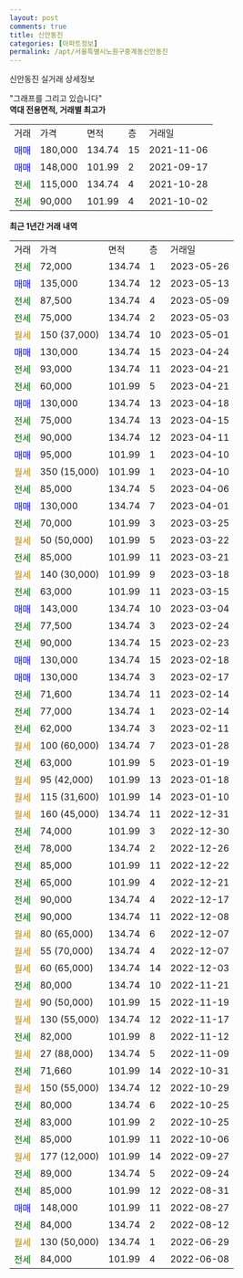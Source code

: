 ```yaml
---
layout: post
comments: true
title: 신안동진
categories: [아파트정보]
permalink: /apt/서울특별시노원구중계동신안동진
---
```


신안동진 실거래 상세정보

<script type="text/javascript">
  google.charts.load('current', {'packages':['line', 'corechart']});
  google.charts.setOnLoadCallback(drawChart);

  function drawChart() {
    var data = new google.visualization.DataTable();
    data.addColumn('date', '거래일');
    data.addColumn('number', "매매");
    data.addColumn('number', "전세");
    data.addColumn('number', "전매");

    data.addRows([[new Date(Date.parse("2023-05-26")), null, 72000, null], [new Date(Date.parse("2023-05-13")), 135000, null, null], [new Date(Date.parse("2023-05-09")), null, 87500, null], [new Date(Date.parse("2023-05-03")), null, 75000, null], [new Date(Date.parse("2023-05-01")), null, null, null], [new Date(Date.parse("2023-04-24")), 130000, null, null], [new Date(Date.parse("2023-04-21")), null, 93000, null], [new Date(Date.parse("2023-04-21")), null, 60000, null], [new Date(Date.parse("2023-04-18")), 130000, null, null], [new Date(Date.parse("2023-04-15")), null, 75000, null], [new Date(Date.parse("2023-04-11")), null, 90000, null], [new Date(Date.parse("2023-04-10")), 95000, null, null], [new Date(Date.parse("2023-04-10")), null, null, null], [new Date(Date.parse("2023-04-06")), null, 85000, null], [new Date(Date.parse("2023-04-01")), 130000, null, null], [new Date(Date.parse("2023-03-25")), null, 70000, null], [new Date(Date.parse("2023-03-22")), null, null, null], [new Date(Date.parse("2023-03-21")), null, 85000, null], [new Date(Date.parse("2023-03-18")), null, null, null], [new Date(Date.parse("2023-03-15")), null, 63000, null], [new Date(Date.parse("2023-03-04")), 143000, null, null], [new Date(Date.parse("2023-02-24")), null, 77500, null], [new Date(Date.parse("2023-02-23")), null, 90000, null], [new Date(Date.parse("2023-02-18")), 130000, null, null], [new Date(Date.parse("2023-02-17")), 130000, null, null], [new Date(Date.parse("2023-02-14")), null, 71600, null], [new Date(Date.parse("2023-02-14")), null, 77000, null], [new Date(Date.parse("2023-02-11")), null, 62000, null], [new Date(Date.parse("2023-01-28")), null, null, null], [new Date(Date.parse("2023-01-19")), null, 63000, null], [new Date(Date.parse("2023-01-18")), null, null, null], [new Date(Date.parse("2023-01-10")), null, null, null], [new Date(Date.parse("2022-12-31")), null, null, null], [new Date(Date.parse("2022-12-30")), null, 74000, null], [new Date(Date.parse("2022-12-26")), null, 78000, null], [new Date(Date.parse("2022-12-22")), null, 85000, null], [new Date(Date.parse("2022-12-21")), null, 65000, null], [new Date(Date.parse("2022-12-17")), null, 90000, null], [new Date(Date.parse("2022-12-08")), null, 90000, null], [new Date(Date.parse("2022-12-07")), null, null, null], [new Date(Date.parse("2022-12-07")), null, null, null], [new Date(Date.parse("2022-12-03")), null, null, null], [new Date(Date.parse("2022-11-21")), null, 80000, null], [new Date(Date.parse("2022-11-19")), null, null, null], [new Date(Date.parse("2022-11-17")), null, null, null], [new Date(Date.parse("2022-11-12")), null, 82000, null], [new Date(Date.parse("2022-11-09")), null, null, null], [new Date(Date.parse("2022-10-31")), null, 71660, null], [new Date(Date.parse("2022-10-29")), null, null, null], [new Date(Date.parse("2022-10-25")), null, 80000, null], [new Date(Date.parse("2022-10-25")), null, 83000, null], [new Date(Date.parse("2022-10-06")), null, 85000, null], [new Date(Date.parse("2022-09-27")), null, null, null], [new Date(Date.parse("2022-09-24")), null, 89000, null], [new Date(Date.parse("2022-08-31")), null, 85000, null], [new Date(Date.parse("2022-08-27")), 148000, null, null], [new Date(Date.parse("2022-08-12")), null, 84000, null], [new Date(Date.parse("2022-06-29")), null, null, null], [new Date(Date.parse("2022-06-08")), null, 84000, null]]);

    var options = {
      hAxis: {
        format: 'yyyy/MM/dd'
      },    
      lineWidth: 0,
      pointsVisible: true,    
      title: '최근 1년간 유형별 실거래가 분포',
      legend: { position: 'bottom' }
    };

    var formatter = new google.visualization.NumberFormat({pattern:'###,###'} );
    formatter.format(data, 1);
    formatter.format(data, 2);
    
    setTimeout(function() {
        var chart = new google.visualization.LineChart(document.getElementById('columnchart_material'));
        chart.draw(data, (options));
        document.getElementById('loading').style.display = 'none';
    }, 200);
  }
</script>


<div id="loading" style="z-index:20; display: block; margin-left: 0px">"그래프를 그리고 있습니다"</div>
<div id="columnchart_material" style="width: 95%; margin-left: 0px; display: block"></div>
<!-- contents start -->
<b>역대 전용면적, 거래별 최고가</b>
<table class="sortable">
    <tr>
      <td>거래</td>
      <td>가격</td>
      <td>면적</td>
      <td>층</td>
      <td>거래일</td>
    </tr>
        <tr>
          <td><a style="color: blue">매매</a></td>
          <td>180,000</td>
          <td>134.74</td>
          <td>15</td>
          <td>2021-11-06</td>
        </tr>            <tr>
          <td><a style="color: blue">매매</a></td>
          <td>148,000</td>
          <td>101.99</td>
          <td>2</td>
          <td>2021-09-17</td>
        </tr>        
        <tr>
              <td><a style="color: darkgreen">전세</a></td>
              <td>115,000</td>
              <td>134.74</td>
              <td>4</td>
              <td>2021-10-28</td>
            </tr>            <tr>
              <td><a style="color: darkgreen">전세</a></td>
              <td>90,000</td>
              <td>101.99</td>
              <td>4</td>
              <td>2021-10-02</td>
            </tr>        
    
</table>

<b>최근 1년간 거래 내역</b>

<table class="sortable">
    <tr>
      <td>거래</td>
      <td>가격</td>
      <td>면적</td>
      <td>층</td>
      <td>거래일</td>
    </tr>
    <tr>
      <td><a style="color: darkgreen">전세</a></td>
      <td>72,000</td>
      <td>134.74</td>
      <td>1</td>
      <td>2023-05-26</td>
    </tr>          <tr>
      <td><a style="color: blue">매매</a></td>
      <td>135,000</td>
      <td>134.74</td>
      <td>12</td>
      <td>2023-05-13</td>
    </tr>          <tr>
      <td><a style="color: darkgreen">전세</a></td>
      <td>87,500</td>
      <td>134.74</td>
      <td>4</td>
      <td>2023-05-09</td>
    </tr>          <tr>
      <td><a style="color: darkgreen">전세</a></td>
      <td>75,000</td>
      <td>134.74</td>
      <td>2</td>
      <td>2023-05-03</td>
    </tr>          <tr>
      <td><a style="color: darkgoldenrod">월세</a></td>
      <td>150 (37,000)</td>
      <td>134.74</td>
      <td>10</td>
      <td>2023-05-01</td>
    </tr>          <tr>
      <td><a style="color: blue">매매</a></td>
      <td>130,000</td>
      <td>134.74</td>
      <td>15</td>
      <td>2023-04-24</td>
    </tr>          <tr>
      <td><a style="color: darkgreen">전세</a></td>
      <td>93,000</td>
      <td>134.74</td>
      <td>11</td>
      <td>2023-04-21</td>
    </tr>          <tr>
      <td><a style="color: darkgreen">전세</a></td>
      <td>60,000</td>
      <td>101.99</td>
      <td>5</td>
      <td>2023-04-21</td>
    </tr>          <tr>
      <td><a style="color: blue">매매</a></td>
      <td>130,000</td>
      <td>134.74</td>
      <td>13</td>
      <td>2023-04-18</td>
    </tr>          <tr>
      <td><a style="color: darkgreen">전세</a></td>
      <td>75,000</td>
      <td>134.74</td>
      <td>13</td>
      <td>2023-04-15</td>
    </tr>          <tr>
      <td><a style="color: darkgreen">전세</a></td>
      <td>90,000</td>
      <td>134.74</td>
      <td>12</td>
      <td>2023-04-11</td>
    </tr>          <tr>
      <td><a style="color: blue">매매</a></td>
      <td>95,000</td>
      <td>101.99</td>
      <td>1</td>
      <td>2023-04-10</td>
    </tr>          <tr>
      <td><a style="color: darkgoldenrod">월세</a></td>
      <td>350 (15,000)</td>
      <td>101.99</td>
      <td>1</td>
      <td>2023-04-10</td>
    </tr>          <tr>
      <td><a style="color: darkgreen">전세</a></td>
      <td>85,000</td>
      <td>134.74</td>
      <td>5</td>
      <td>2023-04-06</td>
    </tr>          <tr>
      <td><a style="color: blue">매매</a></td>
      <td>130,000</td>
      <td>134.74</td>
      <td>7</td>
      <td>2023-04-01</td>
    </tr>          <tr>
      <td><a style="color: darkgreen">전세</a></td>
      <td>70,000</td>
      <td>101.99</td>
      <td>3</td>
      <td>2023-03-25</td>
    </tr>          <tr>
      <td><a style="color: darkgoldenrod">월세</a></td>
      <td>50 (50,000)</td>
      <td>101.99</td>
      <td>5</td>
      <td>2023-03-22</td>
    </tr>          <tr>
      <td><a style="color: darkgreen">전세</a></td>
      <td>85,000</td>
      <td>101.99</td>
      <td>11</td>
      <td>2023-03-21</td>
    </tr>          <tr>
      <td><a style="color: darkgoldenrod">월세</a></td>
      <td>140 (30,000)</td>
      <td>101.99</td>
      <td>9</td>
      <td>2023-03-18</td>
    </tr>          <tr>
      <td><a style="color: darkgreen">전세</a></td>
      <td>63,000</td>
      <td>101.99</td>
      <td>11</td>
      <td>2023-03-15</td>
    </tr>          <tr>
      <td><a style="color: blue">매매</a></td>
      <td>143,000</td>
      <td>134.74</td>
      <td>10</td>
      <td>2023-03-04</td>
    </tr>          <tr>
      <td><a style="color: darkgreen">전세</a></td>
      <td>77,500</td>
      <td>134.74</td>
      <td>3</td>
      <td>2023-02-24</td>
    </tr>          <tr>
      <td><a style="color: darkgreen">전세</a></td>
      <td>90,000</td>
      <td>134.74</td>
      <td>15</td>
      <td>2023-02-23</td>
    </tr>          <tr>
      <td><a style="color: blue">매매</a></td>
      <td>130,000</td>
      <td>134.74</td>
      <td>15</td>
      <td>2023-02-18</td>
    </tr>          <tr>
      <td><a style="color: blue">매매</a></td>
      <td>130,000</td>
      <td>134.74</td>
      <td>3</td>
      <td>2023-02-17</td>
    </tr>          <tr>
      <td><a style="color: darkgreen">전세</a></td>
      <td>71,600</td>
      <td>134.74</td>
      <td>11</td>
      <td>2023-02-14</td>
    </tr>          <tr>
      <td><a style="color: darkgreen">전세</a></td>
      <td>77,000</td>
      <td>134.74</td>
      <td>1</td>
      <td>2023-02-14</td>
    </tr>          <tr>
      <td><a style="color: darkgreen">전세</a></td>
      <td>62,000</td>
      <td>134.74</td>
      <td>3</td>
      <td>2023-02-11</td>
    </tr>          <tr>
      <td><a style="color: darkgoldenrod">월세</a></td>
      <td>100 (60,000)</td>
      <td>134.74</td>
      <td>7</td>
      <td>2023-01-28</td>
    </tr>          <tr>
      <td><a style="color: darkgreen">전세</a></td>
      <td>63,000</td>
      <td>101.99</td>
      <td>5</td>
      <td>2023-01-19</td>
    </tr>          <tr>
      <td><a style="color: darkgoldenrod">월세</a></td>
      <td>95 (42,000)</td>
      <td>101.99</td>
      <td>13</td>
      <td>2023-01-18</td>
    </tr>          <tr>
      <td><a style="color: darkgoldenrod">월세</a></td>
      <td>115 (31,600)</td>
      <td>101.99</td>
      <td>14</td>
      <td>2023-01-10</td>
    </tr>          <tr>
      <td><a style="color: darkgoldenrod">월세</a></td>
      <td>160 (45,000)</td>
      <td>134.74</td>
      <td>11</td>
      <td>2022-12-31</td>
    </tr>          <tr>
      <td><a style="color: darkgreen">전세</a></td>
      <td>74,000</td>
      <td>101.99</td>
      <td>3</td>
      <td>2022-12-30</td>
    </tr>          <tr>
      <td><a style="color: darkgreen">전세</a></td>
      <td>78,000</td>
      <td>134.74</td>
      <td>2</td>
      <td>2022-12-26</td>
    </tr>          <tr>
      <td><a style="color: darkgreen">전세</a></td>
      <td>85,000</td>
      <td>101.99</td>
      <td>11</td>
      <td>2022-12-22</td>
    </tr>          <tr>
      <td><a style="color: darkgreen">전세</a></td>
      <td>65,000</td>
      <td>101.99</td>
      <td>4</td>
      <td>2022-12-21</td>
    </tr>          <tr>
      <td><a style="color: darkgreen">전세</a></td>
      <td>90,000</td>
      <td>134.74</td>
      <td>4</td>
      <td>2022-12-17</td>
    </tr>          <tr>
      <td><a style="color: darkgreen">전세</a></td>
      <td>90,000</td>
      <td>134.74</td>
      <td>11</td>
      <td>2022-12-08</td>
    </tr>          <tr>
      <td><a style="color: darkgoldenrod">월세</a></td>
      <td>80 (65,000)</td>
      <td>134.74</td>
      <td>6</td>
      <td>2022-12-07</td>
    </tr>          <tr>
      <td><a style="color: darkgoldenrod">월세</a></td>
      <td>55 (70,000)</td>
      <td>134.74</td>
      <td>4</td>
      <td>2022-12-07</td>
    </tr>          <tr>
      <td><a style="color: darkgoldenrod">월세</a></td>
      <td>60 (65,000)</td>
      <td>134.74</td>
      <td>14</td>
      <td>2022-12-03</td>
    </tr>          <tr>
      <td><a style="color: darkgreen">전세</a></td>
      <td>80,000</td>
      <td>134.74</td>
      <td>10</td>
      <td>2022-11-21</td>
    </tr>          <tr>
      <td><a style="color: darkgoldenrod">월세</a></td>
      <td>90 (50,000)</td>
      <td>101.99</td>
      <td>15</td>
      <td>2022-11-19</td>
    </tr>          <tr>
      <td><a style="color: darkgoldenrod">월세</a></td>
      <td>130 (55,000)</td>
      <td>134.74</td>
      <td>12</td>
      <td>2022-11-17</td>
    </tr>          <tr>
      <td><a style="color: darkgreen">전세</a></td>
      <td>82,000</td>
      <td>101.99</td>
      <td>8</td>
      <td>2022-11-12</td>
    </tr>          <tr>
      <td><a style="color: darkgoldenrod">월세</a></td>
      <td>27 (88,000)</td>
      <td>134.74</td>
      <td>5</td>
      <td>2022-11-09</td>
    </tr>          <tr>
      <td><a style="color: darkgreen">전세</a></td>
      <td>71,660</td>
      <td>101.99</td>
      <td>14</td>
      <td>2022-10-31</td>
    </tr>          <tr>
      <td><a style="color: darkgoldenrod">월세</a></td>
      <td>150 (55,000)</td>
      <td>134.74</td>
      <td>12</td>
      <td>2022-10-29</td>
    </tr>          <tr>
      <td><a style="color: darkgreen">전세</a></td>
      <td>80,000</td>
      <td>134.74</td>
      <td>6</td>
      <td>2022-10-25</td>
    </tr>          <tr>
      <td><a style="color: darkgreen">전세</a></td>
      <td>83,000</td>
      <td>101.99</td>
      <td>2</td>
      <td>2022-10-25</td>
    </tr>          <tr>
      <td><a style="color: darkgreen">전세</a></td>
      <td>85,000</td>
      <td>101.99</td>
      <td>11</td>
      <td>2022-10-06</td>
    </tr>          <tr>
      <td><a style="color: darkgoldenrod">월세</a></td>
      <td>177 (12,000)</td>
      <td>101.99</td>
      <td>14</td>
      <td>2022-09-27</td>
    </tr>          <tr>
      <td><a style="color: darkgreen">전세</a></td>
      <td>89,000</td>
      <td>134.74</td>
      <td>5</td>
      <td>2022-09-24</td>
    </tr>          <tr>
      <td><a style="color: darkgreen">전세</a></td>
      <td>85,000</td>
      <td>101.99</td>
      <td>12</td>
      <td>2022-08-31</td>
    </tr>          <tr>
      <td><a style="color: blue">매매</a></td>
      <td>148,000</td>
      <td>101.99</td>
      <td>11</td>
      <td>2022-08-27</td>
    </tr>          <tr>
      <td><a style="color: darkgreen">전세</a></td>
      <td>84,000</td>
      <td>134.74</td>
      <td>2</td>
      <td>2022-08-12</td>
    </tr>          <tr>
      <td><a style="color: darkgoldenrod">월세</a></td>
      <td>130 (50,000)</td>
      <td>134.74</td>
      <td>1</td>
      <td>2022-06-29</td>
    </tr>          <tr>
      <td><a style="color: darkgreen">전세</a></td>
      <td>84,000</td>
      <td>101.99</td>
      <td>4</td>
      <td>2022-06-08</td>
    </tr>      </table>
<!-- contents end -->    

